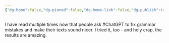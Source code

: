 ```yaml
---
{"dg-home":false,"dg-pinned":false,"dg-home-link":false,"dg-publish":true,"tags":["dgblip"],"disabled rules":["yaml-title","yaml-title-alias","file-name-heading"],"title":"philipp on mastodon @ 2023-01-29","created-date":"2023-01-29T10:28:26","id":109772020573940220,"updated-date":"2025-05-02T08:50:43","dg-path":"blips/109772020573940222.md","permalink":"/blips/109772020573940222/","dgPassFrontmatter":true}
---
```



I have read multiple times now that people ask #ChatGPT to fix grammar mistakes and make their texts sound nicer. I tried it, too - and holy crap, the results are amazing.



